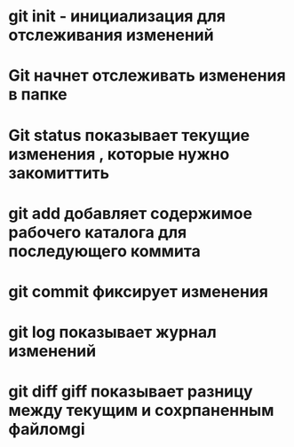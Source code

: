 # git init - инициализация для отслеживания изменений
# Git начнет отслеживать изменения в папке
# Git status показывает текущие изменения , которые нужно закомиттить
 # git add добавляет содержимое рабочего каталога для последующего коммита 
 # git commit фиксирует изменения
 # git log  показывает журнал изменений
 # git diff giff показывает разницу между текущим и сохрпаненным файломgi